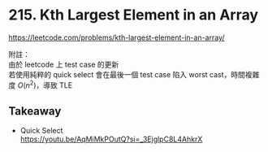 # 215. Kth Largest Element in an Array

<https://leetcode.com/problems/kth-largest-element-in-an-array/>

附註：  
由於 leetcode 上 test case 的更新  
若使用純粹的 quick select 會在最後一個 test case 陷入 worst cast，時間複雜度 $O(n^2)$，導致 TLE

## Takeaway

- Quick Select  
  <https://youtu.be/AqMiMkPOutQ?si=_3EjglpC8L4AhkrX>
